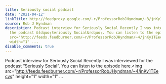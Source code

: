 ```yaml
---
title: Seriously social podcast
date: '2021-04-12'
linkTitle: http://feedproxy.google.com/~r/ProfessorRobJHyndman/~3/jnKy1TEecys/
source: Rob J Hyndman
description: Podcast interview for Seriously Social Recently I was interviewed for
  the podcast &ldquo;Seriously Social&rdquo;. You can listen to the episode here.<img
  src="http://feeds.feedburner.com/~r/ProfessorRobJHyndman/~4/jnKy1TEecys" height="1"
  width="1" ...
disable_comments: true
---
```

Podcast interview for Seriously Social Recently I was interviewed for the podcast &ldquo;Seriously Social&rdquo;. You can listen to the episode here.<img src="http://feeds.feedburner.com/~r/ProfessorRobJHyndman/~4/jnKy1TEecys" height="1" width="1" ...